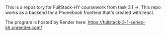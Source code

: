 This is a repository for FullStack-HY coursework from task 3.1 ->. This repo works as a backend for a Phonebook frontend that's created with react.

The program is hosted by Render here: https://fullstack-3-1-series-kh.onrender.com/